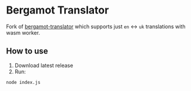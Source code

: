 # Bergamot Translator

Fork of [bergamot-translator](https://github.com/Tuoris/bergamot-translator) which supports just `en` ↔ `uk` translations with wasm worker.

## How to use

1. Download latest release
2. Run:

```bash
node index.js
```

